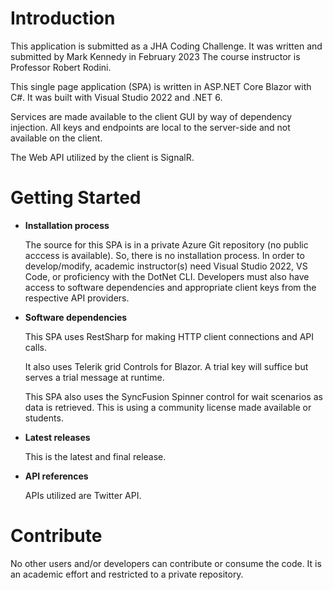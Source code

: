 # Introduction 

This application is submitted as a JHA Coding Challenge. It was written and submitted by Mark Kennedy in February 2023
The course instructor is Professor Robert Rodini.

This single page application (SPA) is written in ASP.NET Core Blazor with C#. It was built with Visual Studio 2022 and .NET 6.

Services are made available to the client GUI by way of dependency injection. All keys and endpoints are local to the server-side and not available on the client.

The Web API utilized by the client is SignalR.

# Getting Started

-	**Installation process**

	The source for this SPA is in a private Azure Git repository (no public acccess is available). 
	So, there is no installation process. In order to develop/modify, academic instructor(s) need Visual Studio 2022, VS Code, or proficiency with the DotNet CLI. Developers must also have access to 
	software dependencies and appropriate client keys from the respective API providers.

-	**Software dependencies**

	This SPA uses RestSharp for making HTTP client connections and API calls.
	
	It also uses Telerik grid Controls for Blazor. A trial key will suffice but serves a trial message at runtime.

	This SPA also uses the SyncFusion Spinner control for wait scenarios as data is retrieved. This is using a community license made available or students.

-	**Latest releases**

	This is the latest and final release.

-	**API references**

	APIs utilized are Twitter API.


# Contribute

No other users and/or developers can contribute or consume the code. It is an academic effort and restricted to a private repository.

